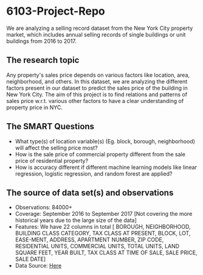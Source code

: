 # 6103-Project-Repo

We are analyzing a selling record dataset from the New York City property market, which includes 
annual selling records of single buildings or unit buildings from 2016 to 2017.

## The research topic
Any property's sales price depends on various factors like location, area, neighborhood, and others. 
In this dataset, we are analyzing the different factors present in our dataset to predict the sales price 
of the building in New York City. The aim of this project is to find relations and patterns of sales 
price w.r.t. various other factors to have a clear understanding of property price in NYC.

## The SMART Questions
* What type(s) of location variable(s) (Eg. block, borough, neighborhood) will affect the 
selling price most?
* How is the sale price of commercial property different from the sale price of residential 
property?
* How is accuracy different if different machine learning models like linear regression, 
logistic regression, and random forest are applied?

## The source of data set(s) and observations
* Observations: 84000+
* Coverage: September 2016 to September 2017 [Not covering the more historical years 
due to the large size of the data]
* Features: We have 22 columns in total [ BOROUGH, NEIGHBORHOOD, BUILDING 
CLASS CATEGORY, TAX CLASS AT PRESENT, BLOCK, LOT, EASE-MENT, 
ADDRESS, APARTMENT NUMBER, ZIP CODE, RESIDENTIAL UNITS, 
COMMERCIAL UNITS, TOTAL UNITS, LAND SQUARE FEET, YEAR BUILT, 
TAX CLASS AT TIME OF SALE, SALE PRICE, SALE DATE]
* Data Source: [Here](https://www.kaggle.com/datasets/new-york-city/nyc-property-sales)
